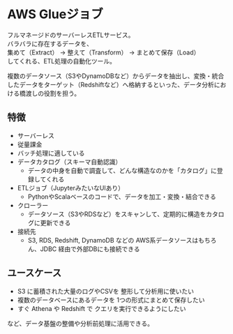 # AWS Glueジョブ
フルマネージドのサーバーレスETLサービス。  
バラバラに存在するデータを、  
集めて（Extract） → 整えて（Transform） → まとめて保存（Load）  
してくれる、ETL処理の自動化ツール。

複数のデータソース（S3やDynamoDBなど）からデータを抽出し、変換・統合したデータをターゲット（Redshiftなど）へ格納するといった、データ分析における橋渡しの役割を担う。

## 特徴
* サーバーレス
* 従量課金
* バッチ処理に適している
* データカタログ（スキーマ自動認識）
  * データの中身を自動で調査して、どんな構造なのかを「カタログ」に登録してくれる
* ETLジョブ（JupyterみたいなUIあり）
  * PythonやScalaベースのコードで、データを加工・変換・結合できる
* クローラー	
  * データソース（S3やRDSなど）をスキャンして、定期的に構造をカタログに更新できる
* 接続先	
  * S3, RDS, Redshift, DynamoDB などの AWS系データソースはもちろん、JDBC 経由で外部DBにも接続できる

## ユースケース
* S3 に蓄積された大量のログやCSVを 整形して分析用に使いたい
* 複数のデータベースにあるデータを 1つの形式にまとめて保存したい
* すぐ Athena や Redshift で クエリを実行できるようにしたい

など、データ基盤の整備や分析前処理に活用できる。

